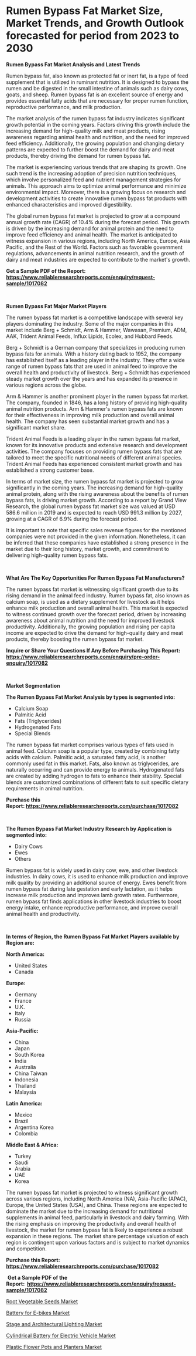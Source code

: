 <p><h1>Rumen Bypass Fat Market Size, Market Trends, and Growth Outlook forecasted for period from 2023 to 2030</h1></p><p><strong>Rumen Bypass Fat Market Analysis and Latest Trends</strong></p>
<p><p>Rumen bypass fat, also known as protected fat or inert fat, is a type of feed supplement that is utilized in ruminant nutrition. It is designed to bypass the rumen and be digested in the small intestine of animals such as dairy cows, goats, and sheep. Rumen bypass fat is an excellent source of energy and provides essential fatty acids that are necessary for proper rumen function, reproductive performance, and milk production.</p><p>The market analysis of the rumen bypass fat industry indicates significant growth potential in the coming years. Factors driving this growth include the increasing demand for high-quality milk and meat products, rising awareness regarding animal health and nutrition, and the need for improved feed efficiency. Additionally, the growing population and changing dietary patterns are expected to further boost the demand for dairy and meat products, thereby driving the demand for rumen bypass fat.</p><p>The market is experiencing various trends that are shaping its growth. One such trend is the increasing adoption of precision nutrition techniques, which involve personalized feed and nutrient management strategies for animals. This approach aims to optimize animal performance and minimize environmental impact. Moreover, there is a growing focus on research and development activities to create innovative rumen bypass fat products with enhanced characteristics and improved digestibility.</p><p>The global rumen bypass fat market is projected to grow at a compound annual growth rate (CAGR) of 10.4% during the forecast period. This growth is driven by the increasing demand for animal protein and the need to improve feed efficiency and animal health. The market is anticipated to witness expansion in various regions, including North America, Europe, Asia Pacific, and the Rest of the World. Factors such as favorable government regulations, advancements in animal nutrition research, and the growth of dairy and meat industries are expected to contribute to the market's growth.</p></p>
<p><strong>Get a Sample PDF of the Report:&nbsp; <a href="https://www.reliableresearchreports.com/enquiry/request-sample/1017082">https://www.reliableresearchreports.com/enquiry/request-sample/1017082</a></strong></p>
<p>&nbsp;</p>
<p><strong>Rumen Bypass Fat Major Market Players</strong></p>
<p><p>The rumen bypass fat market is a competitive landscape with several key players dominating the industry. Some of the major companies in this market include Berg + Schmidt, Arm & Hammer, Wawasan, Premium, ADM, AAK, Trident Animal Feeds, Influx Lipids, Ecolex, and Hubbard Feeds.</p><p>Berg + Schmidt is a German company that specializes in producing rumen bypass fats for animals. With a history dating back to 1952, the company has established itself as a leading player in the industry. They offer a wide range of rumen bypass fats that are used in animal feed to improve the overall health and productivity of livestock. Berg + Schmidt has experienced steady market growth over the years and has expanded its presence in various regions across the globe.</p><p>Arm & Hammer is another prominent player in the rumen bypass fat market. The company, founded in 1846, has a long history of providing high-quality animal nutrition products. Arm & Hammer's rumen bypass fats are known for their effectiveness in improving milk production and overall animal health. The company has seen substantial market growth and has a significant market share.</p><p>Trident Animal Feeds is a leading player in the rumen bypass fat market, known for its innovative products and extensive research and development activities. The company focuses on providing rumen bypass fats that are tailored to meet the specific nutritional needs of different animal species. Trident Animal Feeds has experienced consistent market growth and has established a strong customer base.</p><p>In terms of market size, the rumen bypass fat market is projected to grow significantly in the coming years. The increasing demand for high-quality animal protein, along with the rising awareness about the benefits of rumen bypass fats, is driving market growth. According to a report by Grand View Research, the global rumen bypass fat market size was valued at USD 586.6 million in 2019 and is expected to reach USD 991.3 million by 2027, growing at a CAGR of 6.9% during the forecast period.</p><p>It is important to note that specific sales revenue figures for the mentioned companies were not provided in the given information. Nonetheless, it can be inferred that these companies have established a strong presence in the market due to their long history, market growth, and commitment to delivering high-quality rumen bypass fats.</p></p>
<p>&nbsp;</p>
<p><strong>What Are The Key Opportunities For Rumen Bypass Fat Manufacturers?</strong></p>
<p><p>The rumen bypass fat market is witnessing significant growth due to its rising demand in the animal feed industry. Rumen bypass fat, also known as calcium soap, is used as a dietary supplement for livestock as it helps enhance milk production and overall animal health. This market is expected to witness continued growth over the forecast period, driven by increasing awareness about animal nutrition and the need for improved livestock productivity. Additionally, the growing population and rising per capita income are expected to drive the demand for high-quality dairy and meat products, thereby boosting the rumen bypass fat market.</p></p>
<p><strong>Inquire or Share Your Questions If Any Before Purchasing This Report: <a href="https://www.reliableresearchreports.com/enquiry/pre-order-enquiry/1017082">https://www.reliableresearchreports.com/enquiry/pre-order-enquiry/1017082</a></strong></p>
<p>&nbsp;</p>
<p><strong>Market Segmentation</strong></p>
<p><strong>The Rumen Bypass Fat Market Analysis by types is segmented into:</strong></p>
<p><ul><li>Calcium Soap</li><li>Palmitic Acid</li><li>Fats (Triglycerides)</li><li>Hydrogenated Fats</li><li>Special Blends</li></ul></p>
<p><p>The rumen bypass fat market comprises various types of fats used in animal feed. Calcium soap is a popular type, created by combining fatty acids with calcium. Palmitic acid, a saturated fatty acid, is another commonly used fat in this market. Fats, also known as triglycerides, are naturally occurring and can provide energy to animals. Hydrogenated fats are created by adding hydrogen to fats to enhance their stability. Special blends are customized combinations of different fats to suit specific dietary requirements in animal nutrition.</p></p>
<p><strong>Purchase this Report:&nbsp;<a href="https://www.reliableresearchreports.com/purchase/1017082">https://www.reliableresearchreports.com/purchase/1017082</a></strong></p>
<p>&nbsp;</p>
<p><strong>The Rumen Bypass Fat Market Industry Research by Application is segmented into:</strong></p>
<p><ul><li>Dairy Cows</li><li>Ewes</li><li>Others</li></ul></p>
<p><p>Rumen bypass fat is widely used in dairy cow, ewe, and other livestock industries. In dairy cows, it is used to enhance milk production and improve milk quality by providing an additional source of energy. Ewes benefit from rumen bypass fat during late gestation and early lactation, as it helps increase milk production and improves lamb growth rates. Furthermore, rumen bypass fat finds applications in other livestock industries to boost energy intake, enhance reproductive performance, and improve overall animal health and productivity.</p></p>
<p>&nbsp;</p>
<p><strong>In terms of Region, the Rumen Bypass Fat Market Players available by Region are:</strong></p>
<p>
    <p> <strong> North America: </strong>
        <ul>
            <li>United States</li>
            <li>Canada</li>
        </ul>
        </p> 
    <p> <strong> Europe: </strong>
        <ul>
            <li>Germany</li>
            <li>France</li>
            <li>U.K.</li>
            <li>Italy</li>
            <li>Russia</li>
        </ul>
        </p> 
    <p> <strong> Asia-Pacific: </strong>
        <ul>
            <li>China</li>
            <li>Japan</li>
            <li>South Korea</li>
            <li>India</li>
            <li>Australia</li>
            <li>China Taiwan</li>
            <li>Indonesia</li>
            <li>Thailand</li>
            <li>Malaysia</li>
        </ul>
        </p> 
    <p> <strong> Latin America: </strong>
        <ul>
            <li>Mexico</li>
            <li>Brazil</li>
            <li>Argentina Korea</li>
            <li>Colombia</li>
        </ul>
        </p> 
    <p> <strong> Middle East & Africa: </strong>
        <ul>
            <li>Turkey</li>
            <li>Saudi</li>
            <li>Arabia</li>
            <li>UAE</li>
            <li>Korea</li>
        </ul>
    </p>
    </p>
<p><p>The rumen bypass fat market is projected to witness significant growth across various regions, including North America (NA), Asia-Pacific (APAC), Europe, the United States (USA), and China. These regions are expected to dominate the market due to the increasing demand for nutritional supplements in animal feed, particularly in livestock and dairy farming. With the rising emphasis on improving the productivity and overall health of livestock, the market for rumen bypass fat is likely to experience a robust expansion in these regions. The market share percentage valuation of each region is contingent upon various factors and is subject to market dynamics and competition.</p></p>
<p><strong>Purchase this Report: <a href="https://www.reliableresearchreports.com/purchase/1017082">https://www.reliableresearchreports.com/purchase/1017082</a></strong></p>
<p>&nbsp;<strong>Get a Sample PDF of the Report:&nbsp;&nbsp;<a href="https://www.reliableresearchreports.com/enquiry/request-sample/1017082">https://www.reliableresearchreports.com/enquiry/request-sample/1017082</a></strong></p>
<p><strong></strong></p>
<p><p><a href="https://github.com/amonskiyk/Market-Research-Report-List-1/blob/main/root-vegetable-seeds-market.md">Root Vegetable Seeds Market</a></p><p><a href="https://www.linkedin.com/pulse/battery-e-bikes-market-size-share-amp-trends-analysis-ba6sf/">Battery for E-bikes Market</a></p><p><a href="https://www.linkedin.com/pulse/stage-architectural-lighting-market-share-amp-new-trends-67mnf/">Stage and Architectural Lighting Market</a></p><p><a href="https://www.linkedin.com/pulse/cylindrical-battery-electric-vehicle-market-insights-players-lffsf/">Cylindrical Battery for Electric Vehicle Market</a></p><p><a href="https://github.com/JameTravis/Market-Research-Report-List-2/blob/main/plastic-flower-pots-and-planters-market.md">Plastic Flower Pots and Planters Market</a></p></p>